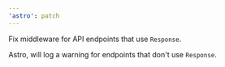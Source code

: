 ```yaml
---
'astro': patch
---
```


Fix middleware for API endpoints that use `Response`.

Astro, will log a warning for endpoints that don't use `Response`. 
